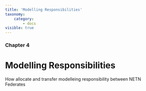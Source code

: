 ```yaml
---
title: 'Modelling Responsibilities'
taxonomy:
    category:
        - docs
visible: true
---
```


### Chapter 4

# Modelling Responsibilities

How allocate and transfer modelleing responsibility between NETN Federates